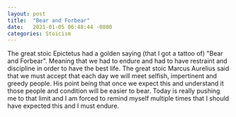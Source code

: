 ```yaml
---
layout: post
title:  "Bear and Forbear"
date:   2021-01-05 06:48:44 -0800
categories: Stoicism
---
```

The great stoic Epictetus had a golden saying (that I got a tattoo of) "Bear and Forbear". Meaning that we had to endure and had to have restraint and discipline in order to have the best life. 
The great stoic Marcus Aurelius said that we must accept that each day we will meet selfish, impertinent and greedy people. His point being that once we expect this and understand it those people and condition will be easier to bear. Today is really pushing me to that limit and I am forced to remind myself multiple times that I should have expected this and I must endure. 

 
